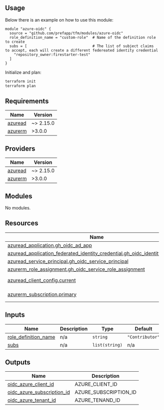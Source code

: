 ## Usage

Below there is an example on how to use this module:

```hcl
module "azure-oidc" {
  source = "github.com/prefapp/tfm/modules/azure-oidc"
  role_definition_name = "custom-role"  # Name of the definition role to create
  subs = [                              # The list of subject claims to accept, each will create a different federeated identity credential
    "repository_owner:firestarter-test"
  ]
}

```

Initialize and plan:

```bash
terraform init
terraform plan
```

## Requirements

| Name | Version |
|------|---------|
| <a name="requirement_azuread"></a> [azuread](#requirement\_azuread) | ~> 2.15.0 |
| <a name="requirement_azurerm"></a> [azurerm](#requirement\_azurerm) | >3.0.0 |

## Providers

| Name | Version |
|------|---------|
| <a name="provider_azuread"></a> [azuread](#provider\_azuread) | ~> 2.15.0 |
| <a name="provider_azurerm"></a> [azurerm](#provider\_azurerm) | >3.0.0 |

## Modules

No modules.

## Resources

| Name | Type |
|------|------|
| [azuread_application.gh_oidc_ad_app](https://registry.terraform.io/providers/hashicorp/azuread/latest/docs/resources/application) | resource |
| [azuread_application_federated_identity_credential.gh_oidc_identity_credential](https://registry.terraform.io/providers/hashicorp/azuread/latest/docs/resources/application_federated_identity_credential) | resource |
| [azuread_service_principal.gh_oidc_service_principal](https://registry.terraform.io/providers/hashicorp/azuread/latest/docs/resources/service_principal) | resource |
| [azurerm_role_assignment.gh_oidc_service_role_assignment](https://registry.terraform.io/providers/hashicorp/azurerm/latest/docs/resources/role_assignment) | resource |
| [azuread_client_config.current](https://registry.terraform.io/providers/hashicorp/azuread/latest/docs/data-sources/client_config) | data source |
| [azurerm_subscription.primary](https://registry.terraform.io/providers/hashicorp/azurerm/latest/docs/data-sources/subscription) | data source |

## Inputs

| Name | Description | Type | Default | Required |
|------|-------------|------|---------|:--------:|
| <a name="input_role_definition_name"></a> [role\_definition\_name](#input\_role\_definition\_name) | n/a | `string` | `"Contributor"` | no |
| <a name="input_subs"></a> [subs](#input\_subs) | n/a | `list(string)` | n/a | yes |

## Outputs

| Name | Description |
|------|-------------|
| <a name="output_oidc_azure_client_id"></a> [oidc\_azure\_client\_id](#output\_oidc\_azure\_client\_id) | AZURE\_CLIENT\_ID |
| <a name="output_oidc_azure_subscription_id"></a> [oidc\_azure\_subscription\_id](#output\_oidc\_azure\_subscription\_id) | AZURE\_SUBSCRIPTION\_ID |
| <a name="output_oidc_azure_tenant_id"></a> [oidc\_azure\_tenant\_id](#output\_oidc\_azure\_tenant\_id) | AZURE\_TENAND\_ID |
